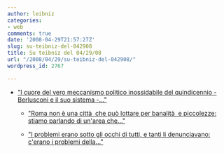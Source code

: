 ```yaml
---
author: leibniz
categories:
- web
comments: true
date: '2008-04-29T21:57:27Z'
slug: su-teibniz-del-042908
title: Su teibniz del 04/29/08
url: "/2008/04/29/su-teibniz-del-042908/"
wordpress_id: 2767

---
```

* ["l cuore del vero meccanismo politico inossidabile del quindicennio - Berlusconi e il suo sistema -..."](https://feeds.feedburner.com/~r/teibniz/~3/279873737/33182690)

	
  * ["Roma non è una città  che può lottare per banalità  e piccolezze: stiamo parlando di un'area che..."](https://feeds.feedburner.com/~r/teibniz/~3/279860390/33180317)

	
  * ["I problemi erano sotto gli occhi di tutti, e tanti li denunciavano: c'erano i problemi della..."](https://feeds.feedburner.com/~r/teibniz/~3/279859520/33180144)



